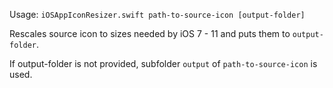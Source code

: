 Usage: `iOSAppIconResizer.swift path-to-source-icon [output-folder]`

Rescales source icon to sizes needed by iOS 7 - 11 and puts them to `output-folder`.

If output-folder is not provided, subfolder `output` of `path-to-source-icon` is used.
